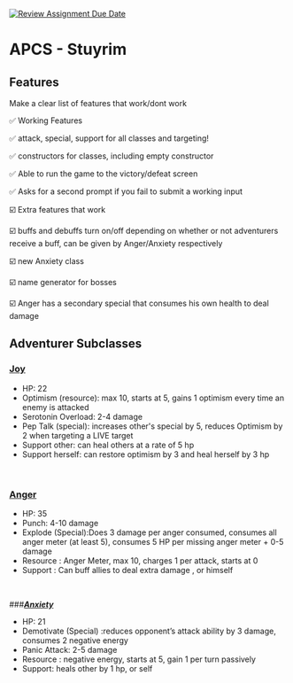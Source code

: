 [![Review Assignment Due Date](https://classroom.github.com/assets/deadline-readme-button-22041afd0340ce965d47ae6ef1cefeee28c7c493a6346c4f15d667ab976d596c.svg)](https://classroom.github.com/a/KprAwj1n)
# APCS - Stuyrim

## Features

Make a clear list of features that work/dont work

:white_check_mark: Working Features

:white_check_mark: attack, special, support for all classes and targeting!

:white_check_mark: constructors for classes, including empty constructor 

:white_check_mark: Able to run the game to the victory/defeat screen

:white_check_mark: Asks for a second prompt if you fail to submit a working input


:ballot_box_with_check: Extra features that work

:ballot_box_with_check: buffs and debuffs turn on/off depending on whether or not adventurers receive a buff, can be given by Anger/Anxiety respectively

:ballot_box_with_check: new Anxiety class

:ballot_box_with_check: name generator for bosses

:ballot_box_with_check: Anger has a secondary special that consumes his own health to deal damage


## Adventurer Subclasses

### <ins>Joy</ins>                                                                       <br/>
- HP: 22 <br/>
- Optimism (resource): max 10, starts at 5, gains 1 optimism every time an enemy is attacked <br/>
- Serotonin Overload: 2-4 damage <br/>
- Pep Talk (special): increases other's special by 5, reduces Optimism by 2 when targeting a LIVE target <br/>
- Support other: can heal others at a rate of 5 hp <br/>
- Support herself: can restore optimism by 3 and heal herself by 3 hp<br/>
<br/>

### <ins>Anger</ins>                                                                                                               <br/>
- HP: 35 <br/>
- Punch:  4-10 damage <br/>
- Explode (Special):Does 3 damage per anger consumed, consumes all anger meter (at least 5), consumes 5 HP per missing anger meter + 0-5 damage <br/>
- Resource : Anger Meter, max 10, charges 1 per attack, starts at 0 <br/>
- Support : Can buff allies to deal extra damage , or himself<br/>
<br/>

###<ins>***Anxiety***                                                                                                              <br/>
- HP: 21 <br/>
- Demotivate (Special) :reduces opponent’s attack ability by 3 damage, consumes 2 negative energy <br/>
- Panic Attack: 2-5 damage <br/>
- Resource : negative energy, starts at 5,  gain 1 per turn passively <br/>
- Support: heals other by 1 hp, or self<br/>
<br/>
